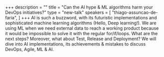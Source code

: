 +++
description = ""
title = "Can the AI hype & ML algorithms harm your DevOps initiatives?"
type = "new-talk"
speakers = [
        "thiago-assuncao-de-faria",
]
+++
AI is such a buzzword, with its futuristic implementations and sophisticated machine learning algorithms (Hello, Deep learning!). We are using ML when we need external data to reach a working product because it would be impossible to solve it with the regular for/if/loops. What are the next steps? Moreover, what about Test, Release and Deployment? We will dive into AI implementations, its achievements & mistakes to discuss DevOps, Agile, ML & AI.